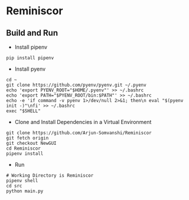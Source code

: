 # Reminiscor
## Build and Run
- Install pipenv
```
pip install pipenv
```
- Install pyenv
```
cd ~
git clone https://github.com/pyenv/pyenv.git ~/.pyenv
echo 'export PYENV_ROOT="$HOME/.pyenv"' >> ~/.bashrc
echo 'export PATH="$PYENV_ROOT/bin:$PATH"' >> ~/.bashrc
echo -e 'if command -v pyenv 1>/dev/null 2>&1; then\n eval "$(pyenv init -)"\nfi' >> ~/.bashrc
exec "$SHELL"
```
- Clone and Install Dependencies in a Virtual Environment
```
git clone https://github.com/Arjun-Somvanshi/Reminiscor
git fetch origin
git checkout NewGUI
cd Reminiscor
pipenv install
```

- Run
```
# Working Directory is Reminiscor
pipenv shell
cd src
python main.py
```
